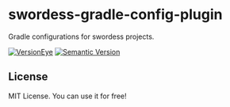 # swordess-gradle-config-plugin
Gradle configurations for swordess projects.

[![VersionEye](https://www.versioneye.com/user/projects/575743fe7757a0004a1de15c/badge.svg)](https://www.versioneye.com/user/projects/56c6ecc1ef3f98000e822336?child=summary)
[![Semantic Version](https://img.shields.io/sem%20ver/v2.0.0.png)](http://semver.org/spec/v2.0.0.html)

## License

MIT License. You can use it for free!
